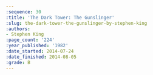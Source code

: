```yaml
---
:sequence: 30
:title: 'The Dark Tower: The Gunslinger'
:slug: the-dark-tower-the-gunslinger-by-stephen-king
:authors:
- Stephen King
:page_count: '224'
:year_published: '1982'
:date_started: 2014-07-24
:date_finished: 2014-08-05
:grade: B
---
```

